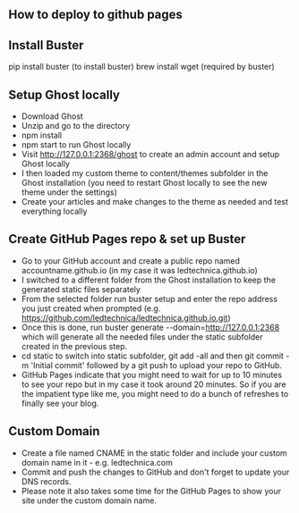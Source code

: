 ## How to deploy to github pages 

## Install Buster
pip install buster (to install buster)
brew install wget (required by buster)

## Setup Ghost locally
- Download Ghost
- Unzip and go to the directory
- npm install
- npm start to run Ghost locally
- Visit http://127.0.0.1:2368/ghost to create an admin account and setup Ghost locally
- I then loaded my custom theme to content/themes subfolder in the Ghost installation (you need to restart Ghost locally to see the new theme under the settings)
- Create your articles and make changes to the theme as needed and test everything locally

## Create GitHub Pages repo & set up Buster
- Go to your GitHub account and create a public repo named accountname.github.io (in my case it was ledtechnica.github.io)
- I switched to a different folder from the Ghost installation to keep the generated static files separately
- From the selected folder run buster setup and enter the repo address you just created when prompted (e.g. https://github.com/ledtechnica/ledtechnica.github.io.git)
- Once this is done, run buster generate --domain=http://127.0.0.1:2368 which will generate all the needed files under the static subfolder created in the previous step.
- cd static to switch into static subfolder, git add -all and then git commit -m 'Initial commit' followed by a git push to upload your repo to GitHub.
- GitHub Pages indicate that you might need to wait for up to 10 minutes to see your repo but in my case it took around 20 minutes. So if you are the impatient type like me, you might need to do a bunch of refreshes to finally see your blog.

## Custom Domain
- Create a file named CNAME in the static folder and include your custom domain name in it - e.g. ledtechnica.com
- Commit and push the changes to GitHub and don't forget to update your DNS records.
- Please note it also takes some time for the GitHub Pages to show your site under the custom domain name.
